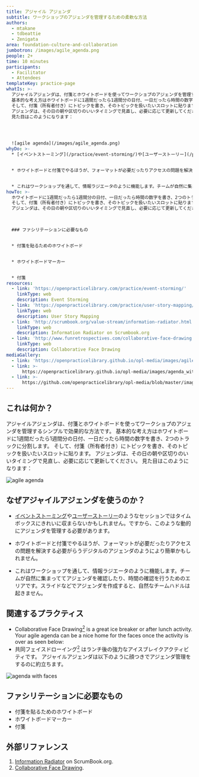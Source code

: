 ```yaml
---
title: アジャイル アジェンダ
subtitle: ワークショップのアジェンダを管理するための柔軟な方法
authors:
  - mtakane
  - tdbeattie
  - Zenigata
area: foundation-culture-and-collaboration
jumbotron: /images/agile_agenda.png
people: 2+
time: 10 minutes
participants:
  - Facilitator
  - Attendees
templateKey: practice-page
whatIs: >-
  アジャイルアジェンダは、付箋とホワイトボードを使ってワークショプのアジェンダを管理するシンプルで効果的な方法です。
  基本的な考え方はホワイトボードに1週間だったら1週間分の日付、一日だったら時間の数字を書き、2つのトラックに分割します。
  そして、付箋（所有者付き）にトピックを書き、そのトピックを扱いたいスロットに貼ります。
  アジェンダは、その日の朝や区切りのいいタイミングで見直し、必要に応じて更新してください。
  見た目はこのようになります：
  



  ![agile agenda](/images/agile_agenda.png)
whyDo: >-
  * [イベントストーミング](/practice/event-storming/)や[ユーザーストーリー](/practice/user-story-mapping/)のようなセッションではタイムボックスにきれいに収まらないかもしれません。ですから、このような動的にアジェンダを管理する必要があります。


  * ホワイトボードと付箋でやるほうが、フォーマットが必要だったりアクセスの問題を解決する必要がらうデジタルのアジェンダのようにより簡単かもしれません。


  * これはワークショップを通して、情報ラジエータのように機能します。チームが自然に集まっててアジェンダを確認したり、時間の確認を行うためのエリアです。スライドなどでアジェンダを作成すると、自然なチームハドルは起きません。
howTo: >-
  ホワイトボードに1週間だったら1週間分の日付、一日だったら時間の数字を書き、2つのトラックに分割します。
  そして、付箋（所有者付き）にトピックを書き、そのトピックを扱いたいスロットに貼ります。
  アジェンダは、その日の朝や区切りのいいタイミングで見直し、必要に応じて更新してください。
  


  ### ファシリテーションに必要なもの


  * 付箋を貼るためのホワイトボード


  * ホワイトボードマーカー


  * 付箋
resources:
  - link: 'https://openpracticelibrary.com/practice/event-storming/'
    linkType: web
    description: Event Storming
  - link: 'https://openpracticelibrary.com/practice/user-story-mapping/'
    linkType: web
    description: User Story Mapping
  - link: 'http://scrumbook.org/value-stream/information-radiator.html'
    linkType: web
    description: Information Radiator on Scrumbook.org
  - link: 'http://www.funretrospectives.com/collaborative-face-drawing'
    linkType: web
    description: Collaborative Face Drawing
mediaGallery:
  - link: 'https://openpracticelibrary.github.io/opl-media/images/agile_agenda.png'
  - link: >-
      https://openpracticelibrary.github.io/opl-media/images/agenda_with_faces.png
  - link: >-
      https://github.com/openpracticelibrary/opl-media/blob/master/images/Agile%20Agenda.jpg?raw=true
---
```

## これは何か？

  アジャイルアジェンダは、付箋とホワイトボードを使ってワークショプのアジェンダを管理するシンプルで効果的な方法です。
  基本的な考え方はホワイトボードに1週間だったら1週間分の日付、一日だったら時間の数字を書き、2つのトラックに分割します。
  そして、付箋（所有者付き）にトピックを書き、そのトピックを扱いたいスロットに貼ります。
  アジェンダは、その日の朝や区切りのいいタイミングで見直し、必要に応じて更新してください。
  見た目はこのようになります：

![agile agenda](/images/agile_agenda.png)

## なぜアジャイルアジェンダを使うのか？

  * [イベントストーミング](/practice/event-storming/)や[ユーザーストーリー](/practice/user-story-mapping/)のようなセッションではタイムボックスにきれいに収まらないかもしれません。ですから、このような動的にアジェンダを管理する必要があります。


  * ホワイトボードと付箋でやるほうが、フォーマットが必要だったりアクセスの問題を解決する必要がらうデジタルのアジェンダのようにより簡単かもしれません。


  * これはワークショップを通して、情報ラジエータのように機能します。チームが自然に集まっててアジェンダを確認したり、時間の確認を行うためのエリアです。スライドなどでアジェンダを作成すると、自然なチームハドルは起きません。

## 関連するプラクティス

* Collaborative Face Drawing[<sup>2</sup>](#footnote-2) is a great ice breaker or after lunch activity. Your agile agenda can be a nice home for the faces once the activity is over as seen below:
* 共同フェイスドローイング[<sup>2</sup>](#footnote-2) はランチ後の強力なアイスブレイクアクティビティです。 アジャイルアジェンダは以下のように顔つきでアジェンダ管理をするのに約立ちます。

![agenda with faces](/images/agenda_with_faces.png)

## ファシリテーションに必要なもの

  * 付箋を貼るためのホワイトボード
  * ホワイトボードマーカー
  * 付箋

## 外部リファレンス

1. <a name="footnote-1"></a>[Information Radiator](http://scrumbook.org/value-stream/information-radiator.html) on ScrumBook.org.
2. <a name="footnote-2"></a>[Collaborative Face Drawing](http://www.funretrospectives.com/collaborative-face-drawing/).
